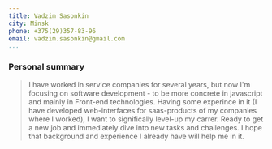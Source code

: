 ```yaml
---
title: Vadzim Sasonkin
city: Minsk
phone: +375(29)357-83-96
email: vadzim.sasonkin@gmail.com
...
```


### Personal summary

> I have worked in service companies for several years, but now  I'm focusing on software development - to be more concrete in javascript and mainly in Front-end technologies. Having some experince in it (I have developed web-interfaces for saas-products of my companies where I worked), I want to significally level-up my carrer. Ready to get a new job and immediately dive into new tasks and challenges. I hope that background and experience I already have will help me in it.

